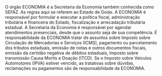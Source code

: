 O órgão ECONOMIA é a Secretaria da Economia também conhecida como SEFAZ. As regras aqui se referem ao Estado de Goiás. A ECONOMIA é responsável por formular e executar a política fiscal, administração tributária e financeira do Estado, fiscalização e arrecadação tributária estadual. A Secretaria da Economia é responsável por agendar atendimentos presenciais, desde que o assunto seja de sua competência. É responsabilidade da ECONOMIA tratar de assuntos sobre Imposto sobre Circulação de Mercadorias e Serviços (ICMS), pagamento ou parcelamento dos tributos estaduais, emissão de notas e outros documentos fiscais, emissão da certidão negativa de débitos estaduais, Imposto sobre transmissão Causa Mortis e Doação (ITCD).
Se o Imposto sobre Veículos Automotores (IPVA) estiver vencido, as tratativas sobre dúvidas, reclamações ou pagamentos são de responsabilidade da ECONOMIA.
